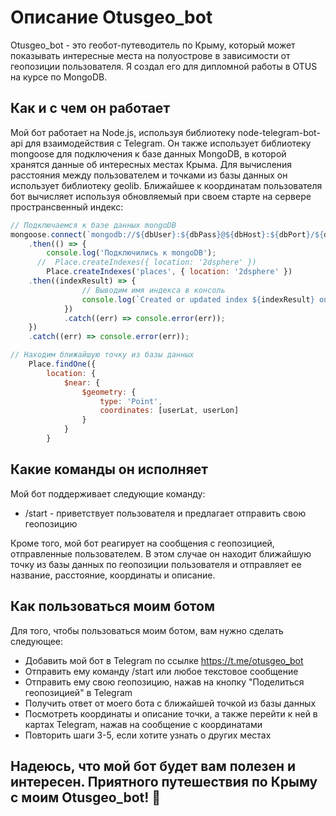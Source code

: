 # Описание Otusgeo_bot

Otusgeo_bot - это геобот-путеводитель по Крыму, который может показывать интересные места на полуострове в зависимости от геопозиции пользователя. Я создал его для дипломной работы в OTUS на курсе по MongoDB.

## Как и с чем он работает

Мой бот работает на Node.js, используя библиотеку node-telegram-bot-api для взаимодействия с Telegram. Он также использует библиотеку mongoose для подключения к базе данных MongoDB, в которой хранятся данные об интересных местах Крыма. Для вычисления расстояния между пользователем и точками из базы данных он использует библиотеку geolib. Ближайшее к координатам пользователя бот вычисляет используя обновляемый при своем старте на сервере пространсвенный индекс:

```javascript
// Подключаемся к базе данных mongoDB
mongoose.connect(`mongodb://${dbUser}:${dbPass}@${dbHost}:${dbPort}/${dbName}`)
    .then(() => {
        console.log('Подключились к mongoDB');
      //  Place.createIndexes({ location: '2dsphere' })
        Place.createIndexes('places', { location: '2dsphere' })
    .then((indexResult) => {
                // Выводим имя индекса в консоль
                console.log(`Created or updated index ${indexResult} on places collection`);
            })
            .catch((err) => console.error(err));
    })
    .catch((err) => console.error(err));
```
```javascript
// Находим ближайшую точку из базы данных
    Place.findOne({
        location: {
            $near: {
                $geometry: {
                    type: 'Point',
                    coordinates: [userLat, userLon]
                }
            }
        }
```
## Какие команды он исполняет

Мой бот поддерживает следующие команду:

- /start - приветствует пользователя и предлагает отправить свою геопозицию

Кроме того, мой бот реагирует на сообщения с геопозицией, отправленные пользователем. В этом случае он находит ближайшую точку из базы данных по геопозиции пользователя и отправляет ее название, расстояние, координаты и описание. 

## Как пользоваться моим ботом

Для того, чтобы пользоваться моим ботом, вам нужно сделать следующее:

- Добавить мой бот в Telegram по ссылке https://t.me/otusgeo_bot
- Отправить ему команду /start или любое текстовое сообщение
- Отправить ему свою геопозицию, нажав на кнопку "Поделиться геопозицией" в Telegram
- Получить ответ от моего бота с ближайшей точкой из базы данных
- Посмотреть координаты и описание точки, а также перейти к ней в картах Telegram, нажав на сообщение с координатами
- Повторить шаги 3-5, если хотите узнать о других местах

## Надеюсь, что мой бот будет вам полезен и интересен. Приятного путешествия по Крыму с моим Otusgeo_bot! 🌊
